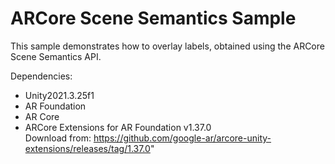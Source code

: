 # ARCore Scene Semantics Sample
This sample demonstrates how to overlay labels, obtained using the ARCore Scene Semantics API.

Dependencies:<br>
- Unity2021.3.25f1<br>
- AR Foundation<br>
- AR Core<br>
- ARCore Extensions for AR Foundation v1.37.0<br>
  Download from: https://github.com/google-ar/arcore-unity-extensions/releases/tag/1.37.0"
<br>
